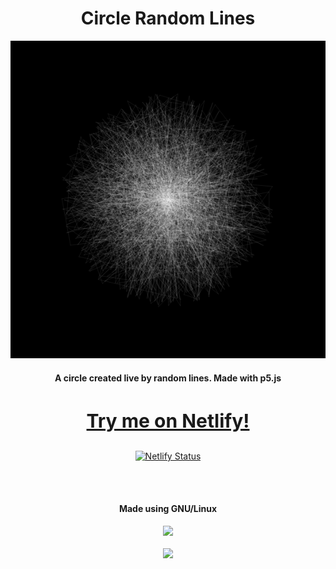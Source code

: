 <div align=center>
  <h1>Circle Random Lines</h1>
  <img src="https://github.com/michaelkolesidis/circle-random-lines/blob/main/circle-random-lines-screenshot.png">
  <h4>A circle created live by random lines. Made with p5.js</h4>
  

  
  <h3 style="font-size: 30px"><a href="https://circle-random-lines.netlify.app/" target="_blank">Try me on Netlify!</a></h3>
  
  [![Netlify Status](https://api.netlify.com/api/v1/badges/167fe081-b318-4922-b30b-3a7f76724456/deploy-status)](https://app.netlify.com/sites/circle-random-lines/deploys)

  
</div>

[//]: # (Free Software)
<div align="center">
  <br>
  <br>
  <h4>Made using GNU/Linux</h4>
  <a href="https://www.gnu.org/philosophy/free-sw.html"><img src="https://gnulinuxgreece.github.io/gnu_linux.svg" style="width: 180px;"></a>
</div>
<br>                                                                
<div align="center">
  <a href="https://endsoftwarepatents.org/innovating-without-patents"><img style="height: 90px;" src="https://static.fsf.org/nosvn/esp/logos/innovating-without-patents.svg"></a>
</div>
